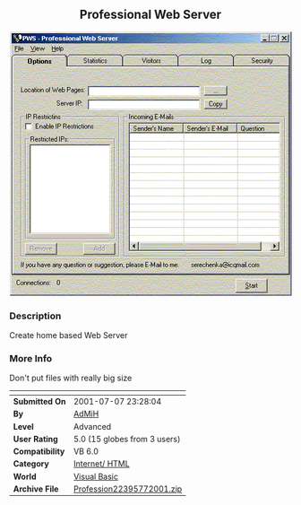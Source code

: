 ﻿<div align="center">

## Professional Web Server

<img src="PIC2001772331542112.gif">
</div>

### Description

Create home based Web Server
 
### More Info
 
Don't put files with really big size


<span>             |<span>
---                |---
**Submitted On**   |2001-07-07 23:28:04
**By**             |[AdMiH](https://github.com/Planet-Source-Code/PSCIndex/blob/master/ByAuthor/admih.md)
**Level**          |Advanced
**User Rating**    |5.0 (15 globes from 3 users)
**Compatibility**  |VB 6\.0
**Category**       |[Internet/ HTML](https://github.com/Planet-Source-Code/PSCIndex/blob/master/ByCategory/internet-html__1-34.md)
**World**          |[Visual Basic](https://github.com/Planet-Source-Code/PSCIndex/blob/master/ByWorld/visual-basic.md)
**Archive File**   |[Profession22395772001\.zip](https://github.com/Planet-Source-Code/admih-professional-web-server__1-24822/archive/master.zip)








